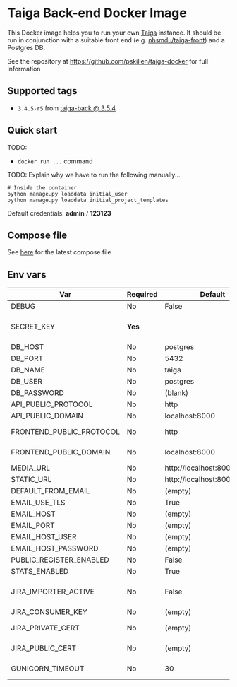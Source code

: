 # Taiga Back-end Docker Image

This Docker image helps you to run your own [Taiga](https://taiga.io) instance. It should be run in conjunction
with a suitable front end (e.g. [nhsmdu/taiga-front](https://hub.docker.com/r/nhsmdu/taiga-front/)) and a Postgres DB.

See the repository at https://github.com/pskillen/taiga-docker for full information

## Supported tags

* `3.4.5-r5` from [taiga-back @ 3.5.4](https://github.com/taigaio/taiga-back/tree/3.4.5)

## Quick start

TODO:
* `docker run ...` command

TODO: Explain why we have to run the following manually...

```
# Inside the container
python manage.py loaddata initial_user
python manage.py loaddata initial_project_templates
```

Default credentials: **admin** / **123123**

## Compose file

See [here](https://github.com/pskillen/taiga-docker/blob/master/docker-compose.yaml) for the latest compose file

## Env vars

| Var | Required | Default | Info |
|---|---|---|---|
| DEBUG | No | False | See [Django DEBUG](https://docs.djangoproject.com/en/2.1/ref/settings/#std:setting-DEBUG) |
| SECRET_KEY | **Yes** |  | Must be set to a secure, random, **secret** value. See Django [SECRET_KEY](https://docs.djangoproject.com/en/2.1/ref/settings/#std:setting-SECRET_KEY) |
| DB_HOST | No | postgres |  |
| DB_PORT | No | 5432 |  |
| DB_NAME | No | taiga |  |
| DB_USER | No | postgres |  |
| DB_PASSWORD | No | (blank) |  |
| API_PUBLIC_PROTOCOL | No | http |  |
| API_PUBLIC_DOMAIN | No | localhost:8000 |  |
| FRONTEND_PUBLIC_PROTOCOL | No | http | Used to generate URLs in emails, etc |
| FRONTEND_PUBLIC_DOMAIN | No | localhost:8000 | Used to generate URLs in emails, etc |
| MEDIA_URL | No | http://localhost:8000/media/ | **Must** end with a / |
| STATIC_URL | No | http://localhost:8000/static/ | **Must** end with a / |
| DEFAULT_FROM_EMAIL | No | (empty) |  |
| EMAIL_USE_TLS | No | True |  |
| EMAIL_HOST | No | (empty) |  |
| EMAIL_PORT | No | (empty) |  |
| EMAIL_HOST_USER | No | (empty) |  |
| EMAIL_HOST_PASSWORD | No | (empty) |  |
| PUBLIC_REGISTER_ENABLED | No | False | Enable public registrations? |
| STATS_ENABLED | No | True |  |
| JIRA_IMPORTER_ACTIVE | No | False | See https://taigaio.github.io/taiga-doc/dist/setup-faqs.html |
| JIRA_CONSUMER_KEY | No | (empty) | Name of cert? |
| JIRA_PRIVATE_CERT | No | (empty) | Contents of private key file (not filename) |
| JIRA_PUBLIC_CERT | No | (empty) | Contents of public key file (not filename) |
| GUNICORN_TIMEOUT | No | 30 | Gunicorn worker timeout (seconds) |